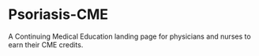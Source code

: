 # Psoriasis-CME
A Continuing Medical Education landing page for physicians and nurses to earn their CME credits.
